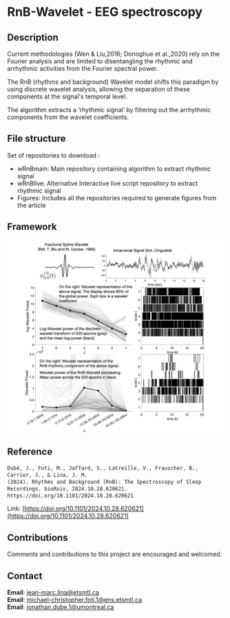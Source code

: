
# RnB-Wavelet - EEG spectroscopy

## Description

Current methodologies (Wen & Liu,2016; Donoghue et al.,2020) rely on the Fourier analysis and are limited to disentangling the rhythmic and arrhythmic activities from the Fourier spectral power.

The RnB (rhythms and background) Wavelet model shifts this paradigm by using discrete wavelet analysis, allowing the separation of these components at the signal's temporal level. 

The algorithm extracts a ‘rhythmic signal’ by filtering out the arrhythmic components from the wavelet coefficients.
 
## File structure

Set of repositories to download : 
- wRnBmain: Main repository containing algorithm to extract rhythmic signal 
- wRnBlive: Alternative Interactive live script repository to extract rhythmic signal
- Figures: Includes all the repositories required to generate figures from the article

## Framework

![Alt text](Figures/FigGitHub.png)

## Reference

```plaintext
Dubé, J., Foti, M., Jaffard, S., Latreille, V., Frauscher, B., Carrier, J., & Lina, J. M.
(2024). Rhythms and Background (RnB): The Spectroscopy of Sleep Recordings. bioRxiv, 2024.10.28.620621.
https://doi.org/10.1101/2024.10.28.620621
```    
Link: [https://doi.org/10.1101/2024.10.28.620621](https://doi.org/10.1101/2024.10.28.620621)

## Contributions

Comments and contributions to this project are encouraged and welcomed.

## Contact

**Email**: jean-marc.lina@etsmtl.ca\
**Email**: michael-christopher.foti.1@ens.etsmtl.ca\
**Email**: jonathan.dube.1@umontreal.ca
